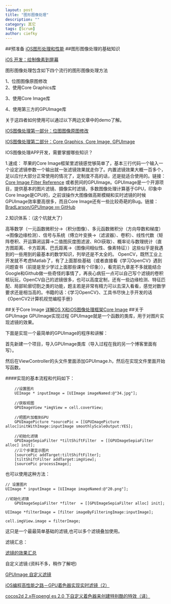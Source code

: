```yaml
---
layout: post
title: "图形图像处理"
description: ""
category: 其它
tags: [Scrum]
author: ciefky
---  
```

##预准备
[iOS图形处理和性能](http://www.cocoachina.com/industry/20130821/6841.html)
##图形图像处理的基础知识

[iOS 开发：绘制像素到屏幕](http://segmentfault.com/a/1190000000390012)

图形图像处理包含如下四个流行的图形图像处理方法

1、位图图像原图修改  
2、使用Core Graphics库

3、使用Core Image库

4、使用第三方的GPUImage库

关于这四者如何使用可以通过以下两边文章中的demo了解。

[IOS图像处理第一部分：位图图像原图修改](http://www.yeolar.com/note/2015/01/19/image-processing-in-ios-1/)

[IOS图像处理第二部分：Core Graphics, Core Image, GPUImage](http://www.yeolar.com/note/2015/01/19/image-processing-in-ios-2/)

IOS图像处理APP开发，需要掌握哪些知识？

1.速成：
苹果的Core Image框架里滤镜感觉够简单了，基本三行代码一个输入一个设定滤镜参数一个输出就一张滤镜效果就走你了。内置滤镜效果大概一百多个，足以应付大部分正常使用的情况了，定制度不高的话，还是挺适合使用的。链接：[Core Image Filter Reference](https://developer.apple.com/library/mac/documentation/GraphicsImaging/Reference/CoreImageFilterReference/index.html)
或者民间的GPUImage。GPUImage是一个开源项目，提供基本的图片滤镜、摄像实时滤镜，多数图像处理计算基于GPU，印象中Core Image是CPU的，之前误操作大图像做高斯模糊和实时滤镜的时候GPUImage效率要高很多，而且Core Image还有一些比较奇葩的Bug。链接：[BradLarson/GPUImage ยท GitHub](https://github.com/BradLarson/GPUImage)

2.知识体系：（这个坑就大了）

高等数学（一元函数微积分→（积分图像）、多元函数微积分（方向导数和梯度）→图像边缘检测）、信号与系统（傅立叶变换→（滤波器）、卷积）、线性代数（矩阵卷积、开运算闭运算→二值图灰度图滤波、ROI获取）、概率论与数理统计（直方图距离、卡方距离、巴氏距离→（图像间相似性、像素特征））这些似乎是我遇到的一些用到的最基本的数学知识，列举还是不太全的。
OpenCV，既然工业上开发就不考虑Matlab了，有了上面那些基础（或者直接看《学习OpenCV》遇到问题查书（前提是至少学过上面那些课有个印象）），看完前九章差不多就能结合Google和Github做一些奇怪的事情了，再丧心病狂一点可以自己写个滤镜的卷积核玩玩，OpenCV自己的滤镜很多，也可以高度定制，还有一些边缘检测、特征匹配、局部轮廓切割之类的功能，题主若是非常有精力可以去深入看看，感觉对数学要求还是相当高的。书籍的话：《学习OpenCV》、工具书尽快上手开发的话《OpenCV2计算机视觉编程手册》

##关于Core Image
[详解OS X和iOS图像处理框架Core Image](http://www.csdn.net/article/2015-02-13/2823961-core-image)
##关于GPUImage
GPUImage实现过程
GPUImage就是一个函数的类库，用于对图片实现滤镜的效果。

下面是实现一个最简单的GPUImage的程序和讲解：

首先新建一个项目，导入GPUImage类库（导入过程在我的另一个博客里面有写）。

然后在ViewController的头文件里面添加GPUImage.h，然后在实现文件里面开始写函数。

####实现的基本流程和代码如下：

    
    	//设置图片
		UIImage * inputImage = [UIImage imageNamed:@"34.jpg"];

        //获取视图
		GPUImageView *imgView = cell.coverView;

		//把图片加载到GPU
		GPUImagePicture *sourcePic = [[GPUImagePicture alloc]initWithImage:inputImage smoothlyScaleOutput:YES];

		//初始化滤镜
		GPUImageSepiaFilter *tiltShiftFilter  = [[GPUImageSepiaFilter alloc] init];
		//三个步骤显示图片
		[sourcePic addTarget:tiltShiftFilter];
		[tiltShiftFilter addTarget:imgView];
		[sourcePic processImage];

也可以使用这种方法：
   
   
    // 设置图片
    UIImage * inputImage = [UIImage imageNamed:@"20.png"];

	//初始化滤镜
		GPUImageSepiaFilter *filter  = [[GPUImageSepiaFilter alloc] init];

	UIImage *filterImage = [filter imageByFilteringImage:inputImage];
	
	cell.imgView.image = filterImage;

这只是一个最最简单基础的滤镜,也可以多个滤镜叠加使用。

滤镜汇总：

[滤镜的效果汇总](http://www.cnblogs.com/wisejoker/p/3399854.html)

自定义滤镜:(资料不多，稍作了解吧)

[GPUImage 自定义滤镜](http://www.itiger.me/?p=143)

[iOS编程高性能之路－GPU着色器实现实时滤镜（2）](http://blog.sina.com.cn/s/blog_7011f21c0101akez.html)

[cocos2d 2.x在opengl es 2.0 下自定义着色器来创建特别酷的特效（译）](http://blog.sina.com.cn/s/blog_6084f58801013s8v.html)